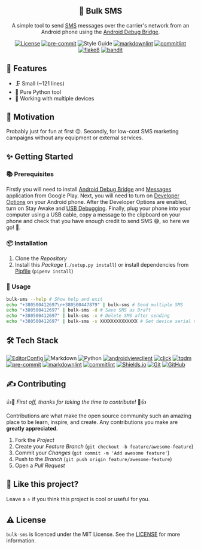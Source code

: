 <!-- markdownlint-disable MD033 -->
<!-- markdownlint-disable MD041 -->

<div align="center">
  <h2 align="center">📮 Bulk SMS</h2>
  <p align="center">
    A simple tool to send
    <a href="https://en.wikipedia.org/wiki/SMS" arial-label="SMS">SMS</a>
    messages over the carrier's network from an Android phone using the
    <a href="https://developer.android.com/studio/command-line/adb"
      aria-label="Android Debug Bridge">Android Debug Bridge</a>.
  </p>

  <p id="shields" align="center" markdown="1">

[![License](https://img.shields.io/badge/license-MIT-3178C6?style=flat)](LICENSE)
[![pre-commit](https://img.shields.io/badge/pre--commit-enabled-brightgreen?logo=pre-commit&logoColor=white)][github-pre-commit]
![Style Guide](https://img.shields.io/badge/code%20style-black-000?style=flat)
[![markdownlint](https://img.shields.io/badge/linter-markdownlint-000?style=flat)][github-markdownlint]
[![commitlint](https://img.shields.io/badge/linter-commitlint-F7B93E?style=flat)][github-commitlint]
[![flake8](https://img.shields.io/badge/linter-flake8-3776AB?style=flat)][github-flake8]
[![bandit](https://img.shields.io/badge/linter-bandit-FFC107?style=flat)][github-bandit]

  </p>
</div>

## 🎉 Features

- 🗜️ Small (~121 lines)
- 🐍 Pure Python tool
- 🔌 Working with multiple devices

## 🌻 Motivation

Probably just for fun at first 🙃. Secondly, for low-cost SMS marketing
campaigns without any equipment or external services.

## ✨ Getting Started

### 📚 Prerequisites

Firstly you will need to install [Android Debug Bridge][android-adb] and
[Messages][google-play-messages] application from Google Play. Next, you
will need to turn on [Developer Options][android-developer-options] on your
Android phone. After the Developer Options are enabled, turn on Stay Awake and
[USB Debugging][android-debugging]. Finally, plug your phone into your computer
using a USB cable, copy a message to the clipboard on your phone and check that
you have enough credit to send SMS 😅, so here we go! 🚀.

### 📦 Installation

1. Clone the *Repository*
2. Install this *Package* (`./setup.py install`) or install dependencies from
[Pipfile](Pipfile) (`pipenv install`)

### 👀 Usage

```bash
bulk-sms --help # Show help and exit
echo "+380500412697\n+380500447879" | bulk-sms # Send multiple SMS
echo "+380500412697" | bulk-sms -d # Save SMS as Draft
echo "+380500412697" | bulk-sms -x # Delete SMS after sending
echo "+380500412697" | bulk-sms -s XXXXXXXXXXXXXX # Set device serial number
```

## 🛠️ Tech Stack

<!-- markdownlint-disable MD013 -->
[![EditorConfig](https://img.shields.io/badge/EditorConfig-FEFEFE?logo=editorconfig&logoColor=000&style=flat)][editorconfig]
![Markdown](https://img.shields.io/badge/Markdown-000?logo=markdown&logoColor=fff&style=flat)
![Python](https://img.shields.io/badge/Python-3776AB?logo=python&logoColor=fff&style=flat)
[![androidviewclient](https://img.shields.io/badge/androidviewclient-3DDC84?logo=android&logoColor=fff&style=flat)][github-androidviewclient]
[![click](https://img.shields.io/badge/click-4EAA25?logo=gnubash&logoColor=fff&style=flat)][github-click]
[![tqdm](https://img.shields.io/badge/tqdm-FFC107?logo=tqdm&logoColor=000&style=flat)][github-tqdm]
[![pre-commit](https://img.shields.io/badge/pre--commit-FAB040?logo=precommit&logoColor=fff&style=flat)][github-pre-commit]
[![markdownlint](https://img.shields.io/badge/markdownlint-000?logo=markdown&logoColor=fff&style=flat)][github-markdownlint]
[![commitlint](https://img.shields.io/badge/commitlint-F7B93E?logo=c&logoColor=000&style=flat)][github-commitlint]
[![Shields.io](https://img.shields.io/badge/Shields.io-000?logo=shieldsdotio&logoColor=fff&style=flat)][shields]
[![Git](https://img.shields.io/badge/Git-F05032?logo=git&logoColor=fff&style=flat)][git-scm]
[![GitHub](https://img.shields.io/badge/GitHub-181717?logo=github&logoColor=fff&style=flat)][github]
<!-- markdownlint-enable MD013 -->

## ✍️ Contributing

👍🎉 *First off, thanks for taking the time to contribute!* 🎉👍

Contributions are what make the open source community such an amazing place to
be learn, inspire, and create. Any contributions you make are **greatly
appreciated**.

1. Fork the *Project*
2. Create your *Feature Branch* (`git checkout -b feature/awesome-feature`)
3. Commit your *Changes* (`git commit -m 'Add awesome feature'`)
4. Push to the *Branch* (`git push origin feature/awesome-feature`)
5. Open a *Pull Request*

## 💖 Like this project?

Leave a ⭐ if you think this project is cool or useful for you.

## ⚠️ License

`bulk-sms` is licenced under the MIT License. See the [LICENSE](LICENSE)
for more information.

<!-- markdownlint-disable MD013 -->
<!-- Github links -->
[github-androidviewclient]: https://github.com/dtmilano/AndroidViewClient
[github-bandit]: https://github.com/PyCQA/bandit
[github-black]: https://github.com/psf/black
[github-click]: https://github.com/pallets/click
[github-commitlint]: https://github.com/conventional-changelog/
[github-flake8]: https://github.com/PyCQA/flake8
[github-markdownlint]: https://github.com/DavidAnson/markdownlint
[github-pre-commit]: https://github.com/pre-commit/pre-commit
[github-tqdm]: https://github.com/tqdm/tqdm
[github]: https://github.com

<!-- Other links -->
[android-adb]: https://developer.android.com/studio/command-line/adb
[android-debugging]: https://developer.android.com/studio/debug/dev-options#debugging
[android-developer-options]: https://developer.android.com/studio/debug/dev-options#enable
[editorconfig]: https://editorconfig.org
[git-scm]: https://git-scm.com
[google-play-messages]: https://play.google.com/store/apps/details?id=com.google.android.apps.messaging&hl=en_US&gl=US
[shields]: https://shields.io
